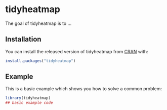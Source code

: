 
# tidyheatmap

<!-- badges: start -->
<!-- badges: end -->

The goal of tidyheatmap is to ...

## Installation

You can install the released version of tidyheatmap from [CRAN](https://CRAN.R-project.org) with:

``` r
install.packages("tidyheatmap")
```

## Example

This is a basic example which shows you how to solve a common problem:

``` r
library(tidyheatmap)
## basic example code
```


